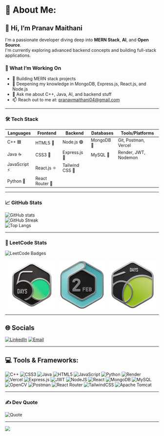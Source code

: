 # 💫 About Me:
## 👋 Hi, I’m Pranav Maithani  

I'm a passionate developer diving deep into **MERN Stack**, **AI**, and **Open Source**.  
I'm currently exploring advanced backend concepts and building full-stack applications.

### 🚀 What I’m Working On  
- 🔭 Building MERN stack projects  
- 🌱 Deepening my knowledge in MongoDB, Express.js, React.js, and Node.js  
- 💬 Ask me about C++, Java, AI, and backend stuff  
- 📫 Reach out to me at: [pranavmaithani04@gmail.com](mailto:pranavmaithani04@gmail.com)  

---

### 🛠 Tech Stack  

| **Languages**         | **Frontend**        | **Backend**         | **Databases**   | **Tools/Platforms**    |
|-----------------------|---------------------|----------------------|------------------|-------------------------|
| C++ 🟦                | HTML5 📄            | Node.js 🟢           | MongoDB 🍃       | Git, Postman, Vercel    |
| Java ☕               | CSS3 🎨             | Express.js 🚀        | MySQL 🐬         | Render, JWT, Nodemon    |
| JavaScript ⚡         | React.js ⚛️         | Tailwind CSS 🌊      |                  |                         |
| Python 🐍             | React Router 🔁     |                      |                  |                         |

---

### 📈 GitHub Stats  

![GitHub stats](https://github-readme-stats.vercel.app/api?username=pranav0040&show_icons=true&theme=radical)  
![GitHub Streak](https://nirzak-streak-stats.vercel.app/?user=pranav0040&theme=dark&hide_border=false)  
![Top Langs](https://github-readme-stats.vercel.app/api/top-langs/?username=pranav0040&theme=dark&hide_border=false&layout=compact)

---

### 🧠 LeetCode Stats  
<img src="https://leetcode-badge-showcase.vercel.app/api?username=geeky406" alt="LeetCode Badges" />

<p align="center">
  <img src="https://github.com/pranav0040/badges-leetcode/blob/main/2024-50.gif" width="32%" />
  <img src="https://github.com/pranav0040/badges-leetcode/blob/main/202502.gif" width="32%" />
  <img src="https://github.com/pranav0040/badges-leetcode/blob/main/2550.gif" width="32%" />
</p>

---

## 🌐 Socials

[![LinkedIn](https://img.shields.io/badge/LinkedIn-%230077B5.svg?logo=linkedin&logoColor=white)](https://www.linkedin.com/in/pranav-maithani-450a3b259/) 
[![Email](https://img.shields.io/badge/Email-D14836?logo=gmail&logoColor=white)](mailto:pranavmaithani04@gmail.com) 

---

## 💻 Tools & Frameworks:

![C++](https://img.shields.io/badge/c++-%2300599C.svg?style=for-the-badge&logo=c%2B%2B&logoColor=white) 
![CSS3](https://img.shields.io/badge/css3-%231572B6.svg?style=for-the-badge&logo=css3&logoColor=white) 
![Java](https://img.shields.io/badge/java-%23ED8B00.svg?style=for-the-badge&logo=openjdk&logoColor=white) 
![HTML5](https://img.shields.io/badge/html5-%23E34F26.svg?style=for-the-badge&logo=html5&logoColor=white) 
![JavaScript](https://img.shields.io/badge/javascript-%23323330.svg?style=for-the-badge&logo=javascript&logoColor=%23F7DF1E) 
![Python](https://img.shields.io/badge/python-3670A0?style=for-the-badge&logo=python&logoColor=ffdd54) 
![Render](https://img.shields.io/badge/Render-%46E3B7.svg?style=for-the-badge&logo=render&logoColor=white) 
![Vercel](https://img.shields.io/badge/vercel-%23000000.svg?style=for-the-badge&logo=vercel&logoColor=white) 
![Express.js](https://img.shields.io/badge/express.js-%23404d59.svg?style=for-the-badge&logo=express&logoColor=%2361DAFB) 
![JWT](https://img.shields.io/badge/JWT-black?style=for-the-badge&logo=JSON%20web%20tokens) 
![NodeJS](https://img.shields.io/badge/node.js-6DA55F?style=for-the-badge&logo=node.js&logoColor=white) 
![React](https://img.shields.io/badge/react-%2320232a.svg?style=for-the-badge&logo=react&logoColor=%2361DAFB) 
![MongoDB](https://img.shields.io/badge/MongoDB-%234ea94b.svg?style=for-the-badge&logo=mongodb&logoColor=white) 
![MySQL](https://img.shields.io/badge/mysql-4479A1.svg?style=for-the-badge&logo=mysql&logoColor=white) 
![OpenCV](https://img.shields.io/badge/opencv-%23white.svg?style=for-the-badge&logo=opencv&logoColor=white) 
![Postman](https://img.shields.io/badge/Postman-FF6C37?style=for-the-badge&logo=postman&logoColor=white) 
![React Router](https://img.shields.io/badge/React_Router-CA4245?style=for-the-badge&logo=react-router&logoColor=white) 
![TailwindCSS](https://img.shields.io/badge/tailwindcss-%2338B2AC.svg?style=for-the-badge&logo=tailwind-css&logoColor=white) 
![Apache Tomcat](https://img.shields.io/badge/apache%20tomcat-%23F8DC75.svg?style=for-the-badge&logo=apache-tomcat&logoColor=black) 

---

### ✍️ Dev Quote

![Quote](https://quotes-github-readme.vercel.app/api?type=horizontal&theme=radical)

---

[![](https://visitcount.itsvg.in/api?id=pranav0040&icon=0&color=0)](https://visitcount.itsvg.in)
